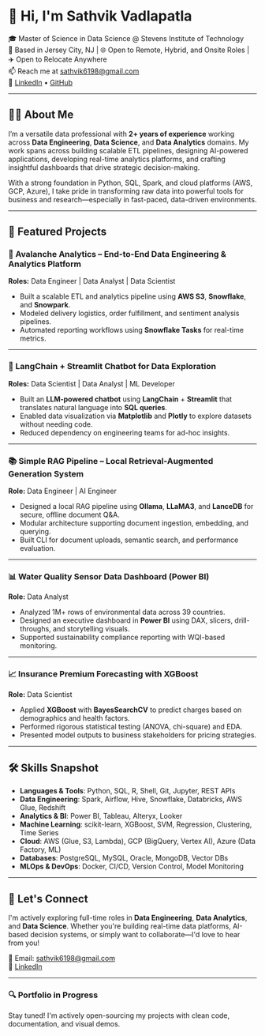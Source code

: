 # 👋 Hi, I'm Sathvik Vadlapatla

🎓 Master of Science in Data Science @ Stevens Institute of Technology  
📍 Based in Jersey City, NJ | 🌐 Open to Remote, Hybrid, and Onsite Roles | ✈️ Open to Relocate Anywhere  
📫 Reach me at [sathvik6198@gmail.com](mailto:sathvik6198@gmail.com)  
🔗 [LinkedIn](https://www.linkedin.com/in/sathvikc/) • [GitHub](https://github.com/sathvik6198)

---

## 🧑‍💻 About Me

I’m a versatile data professional with **2+ years of experience** working across **Data Engineering**, **Data Science**, and **Data Analytics** domains. My work spans across building scalable ETL pipelines, designing AI-powered applications, developing real-time analytics platforms, and crafting insightful dashboards that drive strategic decision-making.

With a strong foundation in Python, SQL, Spark, and cloud platforms (AWS, GCP, Azure), I take pride in transforming raw data into powerful tools for business and research—especially in fast-paced, data-driven environments.

---

## 🚀 Featured Projects

### 🧊 Avalanche Analytics – End-to-End Data Engineering & Analytics Platform
**Roles:** Data Engineer | Data Analyst | Data Scientist  
- Built a scalable ETL and analytics pipeline using **AWS S3**, **Snowflake**, and **Snowpark**.
- Modeled delivery logistics, order fulfillment, and sentiment analysis pipelines.
- Automated reporting workflows using **Snowflake Tasks** for real-time metrics.


---

### 🤖 LangChain + Streamlit Chatbot for Data Exploration
**Roles:** Data Scientist | Data Analyst | ML Developer  
- Built an **LLM-powered chatbot** using **LangChain** + **Streamlit** that translates natural language into **SQL queries**.
- Enabled data visualization via **Matplotlib** and **Plotly** to explore datasets without needing code.
- Reduced dependency on engineering teams for ad-hoc insights.


---

### 📚 Simple RAG Pipeline – Local Retrieval-Augmented Generation System
**Role:** Data Engineer | AI Engineer  
- Designed a local RAG pipeline using **Ollama**, **LLaMA3**, and **LanceDB** for secure, offline document Q&A.
- Modular architecture supporting document ingestion, embedding, and querying.
- Built CLI for document uploads, semantic search, and performance evaluation.


---

### 📊 Water Quality Sensor Data Dashboard (Power BI)
**Role:** Data Analyst  
- Analyzed 1M+ rows of environmental data across 39 countries.
- Designed an executive dashboard in **Power BI** using DAX, slicers, drill-throughs, and storytelling visuals.
- Supported sustainability compliance reporting with WQI-based monitoring.


---

### 📈 Insurance Premium Forecasting with XGBoost
**Role:** Data Scientist  
- Applied **XGBoost** with **BayesSearchCV** to predict charges based on demographics and health factors.
- Performed rigorous statistical testing (ANOVA, chi-square) and EDA.
- Presented model outputs to business stakeholders for pricing strategies.


---

## 🛠️ Skills Snapshot

- **Languages & Tools**: Python, SQL, R, Shell, Git, Jupyter, REST APIs  
- **Data Engineering**: Spark, Airflow, Hive, Snowflake, Databricks, AWS Glue, Redshift  
- **Analytics & BI**: Power BI, Tableau, Alteryx, Looker  
- **Machine Learning**: scikit-learn, XGBoost, SVM, Regression, Clustering, Time Series  
- **Cloud**: AWS (Glue, S3, Lambda), GCP (BigQuery, Vertex AI), Azure (Data Factory, ML)  
- **Databases**: PostgreSQL, MySQL, Oracle, MongoDB, Vector DBs  
- **MLOps & DevOps**: Docker, CI/CD, Version Control, Model Monitoring

---

## 📌 Let's Connect

I'm actively exploring full-time roles in **Data Engineering**, **Data Analytics**, and **Data Science**. Whether you're building real-time data platforms, AI-based decision systems, or simply want to collaborate—I'd love to hear from you!

📧 Email: [sathvik6198@gmail.com](mailto:sathvik6198@gmail.com)  
🔗 [LinkedIn](https://linkedin.com/in/sathvikc)  

---

### 🔍 Portfolio in Progress
Stay tuned! I'm actively open-sourcing my projects with clean code, documentation, and visual demos.
